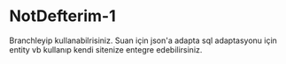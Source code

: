 # NotDefterim-1
Branchleyip kullanabilrisiniz. Suan için json'a adapta sql adaptasyonu için entity vb kullanıp kendi sitenize entegre edebilirsiniz.

